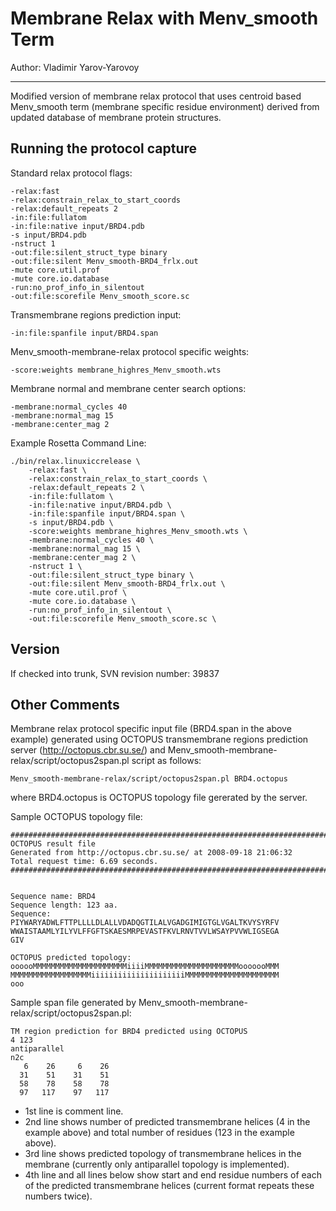 Membrane Relax with Menv_smooth Term
====================================

Author: Vladimir Yarov-Yarovoy

---

Modified version of membrane relax protocol that uses centroid based 
Menv_smooth term (membrane specific residue environment) derived from updated 
database of membrane protein structures.

Running the protocol capture
----------------------------

Standard relax protocol flags:

    -relax:fast
    -relax:constrain_relax_to_start_coords
    -relax:default_repeats 2
    -in:file:fullatom
    -in:file:native input/BRD4.pdb
    -s input/BRD4.pdb
    -nstruct 1
    -out:file:silent_struct_type binary
    -out:file:silent Menv_smooth-BRD4_frlx.out
    -mute core.util.prof
    -mute core.io.database
    -run:no_prof_info_in_silentout
    -out:file:scorefile Menv_smooth_score.sc

Transmembrane regions prediction input:

    -in:file:spanfile input/BRD4.span

Menv_smooth-membrane-relax protocol specific weights:

    -score:weights membrane_highres_Menv_smooth.wts

Membrane normal and membrane center search options:

    -membrane:normal_cycles 40
    -membrane:normal_mag 15
    -membrane:center_mag 2

Example Rosetta Command Line:

    ./bin/relax.linuxiccrelease \
        -relax:fast \
        -relax:constrain_relax_to_start_coords \
        -relax:default_repeats 2 \
        -in:file:fullatom \
        -in:file:native input/BRD4.pdb \
        -in:file:spanfile input/BRD4.span \
        -s input/BRD4.pdb \
        -score:weights membrane_highres_Menv_smooth.wts \
        -membrane:normal_cycles 40 \
        -membrane:normal_mag 15 \
        -membrane:center_mag 2 \
        -nstruct 1 \
        -out:file:silent_struct_type binary \
        -out:file:silent Menv_smooth-BRD4_frlx.out \
        -mute core.util.prof \
        -mute core.io.database \
        -run:no_prof_info_in_silentout \
        -out:file:scorefile Menv_smooth_score.sc \

Version
-------
If checked into trunk, SVN revision number: 39837

Other Comments
--------------

Membrane relax protocol specific input file (BRD4.span in the above example) 
generated using OCTOPUS transmembrane regions prediction server 
(http://octopus.cbr.su.se/) and 
Menv_smooth-membrane-relax/script/octopus2span.pl script as follows:

    Menv_smooth-membrane-relax/script/octopus2span.pl BRD4.octopus

where BRD4.octopus is OCTOPUS topology file gererated by the server.

Sample OCTOPUS topology file:

    ##############################################################################
    OCTOPUS result file
    Generated from http://octopus.cbr.su.se/ at 2008-09-18 21:06:32
    Total request time: 6.69 seconds.
    ##############################################################################


    Sequence name: BRD4
    Sequence length: 123 aa.
    Sequence:
    PIYWARYADWLFTTPLLLLDLALLVDADQGTILALVGADGIMIGTGLVGALTKVYSYRFV
    WWAISTAAMLYILYVLFFGFTSKAESMRPEVASTFKVLRNVTVVLWSAYPVVWLIGSEGA
    GIV

    OCTOPUS predicted topology:
    oooooMMMMMMMMMMMMMMMMMMMMMiiiiMMMMMMMMMMMMMMMMMMMMMooooooMMM
    MMMMMMMMMMMMMMMMMMiiiiiiiiiiiiiiiiiiiiiMMMMMMMMMMMMMMMMMMMMM
    ooo

Sample span file generated by Menv_smooth-membrane-relax/script/octopus2span.pl:

    TM region prediction for BRD4 predicted using OCTOPUS
    4 123
    antiparallel
    n2c
       6    26     6    26
      31    51    31    51
      58    78    58    78
      97   117    97   117

* 1st line is comment line.
* 2nd line shows number of predicted transmembrane helices (4 in the example above) and total number of residues (123 in the example above). 
* 3rd line shows predicted topology of transmembrane helices in the membrane (currently only antiparallel topology is implemented). 
* 4th line and all lines below show start and end residue numbers of each of the predicted transmembrane helices (current format repeats these numbers twice).

